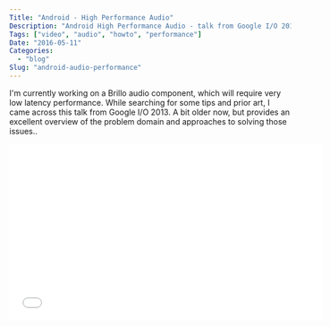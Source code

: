 ```yaml
---
Title: "Android - High Performance Audio"
Description: "Android High Performance Audio - talk from Google I/O 2013"
Tags: ["video", "audio", "howto", "performance"]
Date: "2016-05-11"
Categories:
  - "blog"
Slug: "android-audio-performance"
---
```


I'm currently working on a Brillo audio component, which will require very low latency performance. 
While searching for some tips and prior art, I came across this talk from Google I/O 2013. A bit older now, but provides an excellent overview of the problem domain and approaches to solving those issues..

<div class="video-container">
<iframe width="560" height="315" src="//www.youtube.com/embed/d3kfEeMZ65c" frameborder="0" allowfullscreen></iframe>
</div>

